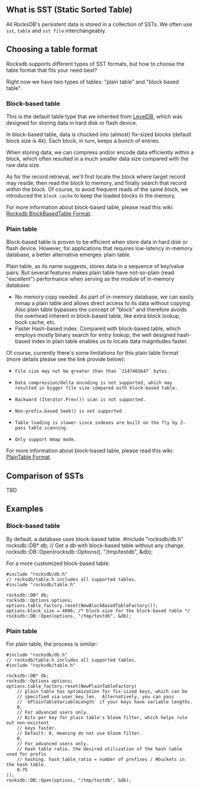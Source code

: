 ## What is SST (Static Sorted Table)
All RocksDB's persistent data is stored in a collection of SSTs. We often use `sst`, `table` and `sst file` interchangeably. 

## Choosing a table format

Rocksdb supports different types of SST formats, but how to choose the table format that fits your need best?

Right now we have two types of tables: "plain table" and "block based table".

### Block-based table ###

This is the default table type that we inherited from [LevelDB](http://leveldb.googlecode.com/svn/trunk/doc/index.html), which was designed for storing data in hard disk or flash device.

In block-based table, data is chucked into (almost) fix-sized blocks (default block size is 4k). Each block, in turn, keeps a bunch of entries.

When storing data, we can compress and/or encode data efficiently within a block, which often resulted in a much smaller data size compared with the raw data size.

As for the record retrieval, we'll first locate the block where target record may reside, then read the block to memory, and finally search that record within the block. Of course, to avoid frequent reads of the same block, we introduced the `block cache` to keep the loaded blocks in the memory.

For more information about block-based table, please read this wiki: [Rocksdb BlockBasedTable Format](https://github.com/facebook/rocksdb/wiki/Rocksdb-BlockBasedTable-Format).

### Plain table ###

Block-based table is proven to be efficient when store data in hard disk or flash device. However, for applications that requires low-latency in-memory database, a better alternative emerges: plain table.

Plain table, as its name suggests, stores data in a sequence of key/value pairs. But several features makes plain table have not-so-plain (read "excellent") performance when serving as the module of in-memory database:

* No memory copy needed. As part of in-memory database, we can easily mmap a plain table and allows direct access to its data without copying. Also plain table bypasses the concept of "block" and therefore avoids the overhead inherent in block-based table, like extra block lookup, bock cache, etc.
* Faster Hash-based index. Compared with block-based table, which employs mostly binary search for entry lookup, the well designed hash-based index in plain table enables us to locate data magnitudes faster.

Of course, currently there's some limitations for this plain table format (more details please see the link provide below):

*     File size may not be greater than than `2147483647` bytes.
*     Data compression/Delta encoding is not supported, which may resulted in bigger file size compared with block-based table.
*     Backward (Iterator.Prev()) scan is not supported.
*     Non-prefix-based Seek() is not supported
*     Table loading is slower since indexes are built on the fly by 2-pass table scanning.
*     Only support mmap mode.

For more information about block-based table, please read this wiki: [PlainTable Format](https://github.com/facebook/rocksdb/wiki/PlainTable-Format).

## Comparison of SSTs

TBD

## Examples

### Block-based table
By default, a database uses block-based table.
    #include "rocksdb/db.h"
    rocksdb::DB* db;
    // Get a db with block-based table without any change.
    rocksdb::DB::Open(rocksdb::Options(), "/tmp/testdb", &db);

For a more customized block-based table:

    #include "rocksdb/db.h"
    // rocksdb/table.h includes all supported tables.
    #include "rocksdb/table.h"

    rocksdb::DB* db;
    rocksdb::Options options;
    options.table_factory.reset(NewBlockBasedTableFactory());
    options.block_size = 4096; /* block size for the block-based table */
    rocksdb::DB::Open(options, "/tmp/testdb", &db);

### Plain table
For plain table, the process is similar:

    #include "rocksdb/db.h"
    // rocksdb/table.h includes all supported tables.
    #include "rocksdb/table.h"

    rocksdb::DB* db;
    rocksdb::Options options;      
    options.table_factory.reset(NewPlainTableFactory(
        // plain table has optimization for fix-sized keys, which can be
        // specified via user_key_len.  Alternatively, you can pass
        // `kPlainTableVariableLength` if your keys have variable lengths.
        8,
        // For advanced users only. 
        // Bits per key for plain table's bloom filter, which helps rule out non-existent
        // keys faster.
        // Default: 0, meaning do not use bloom filter.
        0,
        // For advanced users only.
        // Hash table ratio. the desired utilization of the hash table used for prefix
        // hashing. hash_table_ratio = number of prefixes / #buckets in the hash table.
        0.75
    ));
    rocksdb::DB::Open(options, "/tmp/testdb", &db);   
